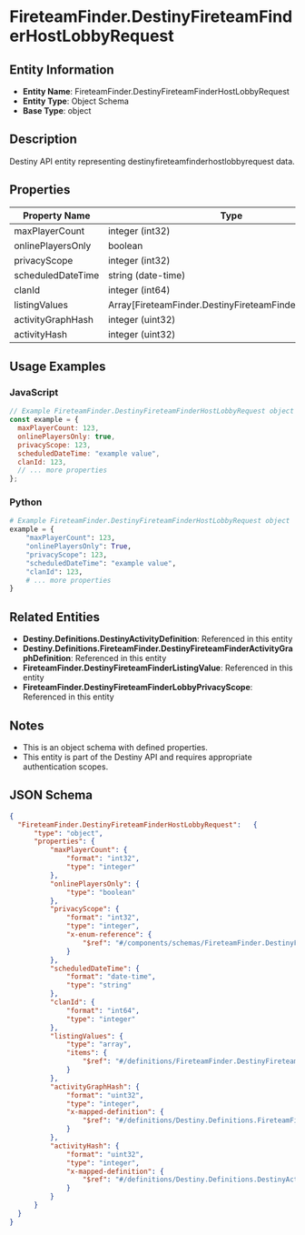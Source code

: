 # FireteamFinder.DestinyFireteamFinderHostLobbyRequest

## Entity Information
- **Entity Name**: FireteamFinder.DestinyFireteamFinderHostLobbyRequest
- **Entity Type**: Object Schema
- **Base Type**: object

## Description
Destiny API entity representing destinyfireteamfinderhostlobbyrequest data.

## Properties

| Property Name | Type | Description | Required |
|---------------|------|-------------|----------|
| maxPlayerCount | integer (int32) |  | No |
| onlinePlayersOnly | boolean |  | No |
| privacyScope | integer (int32) |  | No |
| scheduledDateTime | string (date-time) |  | No |
| clanId | integer (int64) |  | No |
| listingValues | Array[FireteamFinder.DestinyFireteamFinderListingValue] |  | No |
| activityGraphHash | integer (uint32) |  | No |
| activityHash | integer (uint32) |  | No |

## Usage Examples

### JavaScript
```javascript
// Example FireteamFinder.DestinyFireteamFinderHostLobbyRequest object
const example = {
  maxPlayerCount: 123,
  onlinePlayersOnly: true,
  privacyScope: 123,
  scheduledDateTime: "example value",
  clanId: 123,
  // ... more properties
};
```

### Python
```python
# Example FireteamFinder.DestinyFireteamFinderHostLobbyRequest object
example = {
    "maxPlayerCount": 123,
    "onlinePlayersOnly": True,
    "privacyScope": 123,
    "scheduledDateTime": "example value",
    "clanId": 123,
    # ... more properties
}
```

## Related Entities
- **Destiny.Definitions.DestinyActivityDefinition**: Referenced in this entity
- **Destiny.Definitions.FireteamFinder.DestinyFireteamFinderActivityGraphDefinition**: Referenced in this entity
- **FireteamFinder.DestinyFireteamFinderListingValue**: Referenced in this entity
- **FireteamFinder.DestinyFireteamFinderLobbyPrivacyScope**: Referenced in this entity

## Notes
- This is an object schema with defined properties.
- This entity is part of the Destiny API and requires appropriate authentication scopes.

## JSON Schema
```json
{
  "FireteamFinder.DestinyFireteamFinderHostLobbyRequest":   {
      "type": "object",
      "properties": {
          "maxPlayerCount": {
              "format": "int32",
              "type": "integer"
          },
          "onlinePlayersOnly": {
              "type": "boolean"
          },
          "privacyScope": {
              "format": "int32",
              "type": "integer",
              "x-enum-reference": {
                  "$ref": "#/components/schemas/FireteamFinder.DestinyFireteamFinderLobbyPrivacyScope"
              }
          },
          "scheduledDateTime": {
              "format": "date-time",
              "type": "string"
          },
          "clanId": {
              "format": "int64",
              "type": "integer"
          },
          "listingValues": {
              "type": "array",
              "items": {
                  "$ref": "#/definitions/FireteamFinder.DestinyFireteamFinderListingValue"
              }
          },
          "activityGraphHash": {
              "format": "uint32",
              "type": "integer",
              "x-mapped-definition": {
                  "$ref": "#/definitions/Destiny.Definitions.FireteamFinder.DestinyFireteamFinderActivityGraphDefinition"
              }
          },
          "activityHash": {
              "format": "uint32",
              "type": "integer",
              "x-mapped-definition": {
                  "$ref": "#/definitions/Destiny.Definitions.DestinyActivityDefinition"
              }
          }
      }
  }
}
```
